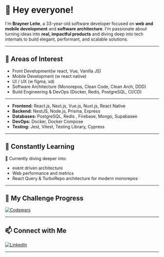 # 👋 Hey everyone!

I'm **Brayner Leite**, a 33-year-old software developer focused on **web and mobile development** and **software architecture**. 
I'm passionate about turning ideas into **real, impactful products** and diving deep into tech internals to build elegant, performant, and scalable solutions.

---

## 🧠 Areas of Interest

- Front Development(w react, Vue, Vanilla JS)
- Mobile Development (w react native)
- UI / UX (w figma, xd)
- Software Architecture (Monorepos, Clean Code, Clean Arch, DDD)
- Build Engineering & DevOps (Docker, Redis, PostgreSQL, CI/CD)

---

- **Frontend:** React.js, Next.js, Vue.js, Nuxt.js, React Native  
- **Backend:** NestJS, Node.js, Prisma, Express  
- **Databases:** PostgreSQL, Redis , Firebase, Mongo, Supabasee 
- **DevOps:** Docker, Docker Compose
- **Testing:** Jest, Vitest, Testing Library, Cypress

---

## 🧪 Constantly Learning

📍 Currently diving deeper into:
- event driven architecture
- Web performance and metrics
- React Query & TurboRepo architecture for modern monorepos

---

## 🧩 My Challenge Progress

[![Codewars](https://www.codewars.com/users/braynemesis/badges/large)](https://www.codewars.com/users/braynemesis)

---

## 📫 Connect with Me

[![LinkedIn](https://img.shields.io/badge/LinkedIn-0077B5?style=for-the-badge&logo=linkedin&logoColor=white)](https://www.linkedin.com/in/brayner-felipe)

---
